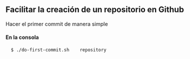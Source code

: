## Facilitar la creación de un repositorio en Github

Hacer el primer commit de manera simple


#### En la consola

```
  $ ./do-first-commit.sh    repository

```









